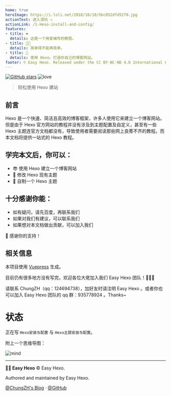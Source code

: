 ```yaml
---
home: true
heroImage: https://i.loli.net/2018/10/18/5bc852dfd5270.jpg
actionText: 进入深坑 →
actionLink: /1-Hexo-install-and-config/
features:
- title: ❤️
  details: 这是一个用爱编写的教程。
- title: 👨‍🏭
  details: 简单得不能再简单。
- title: 🎉
  details: 使用 Hexo，打造你自己的博客网站。
footer: © Easy Hexo. Released under the CC BY-NC-ND 4.0 International License.
---
```


[![GitHub stars](https://img.shields.io/github/stars/EasyHexo/Easy-Hexo.svg?style=flat-square&label=⭐%20Stars)](https://github.com/spencerwoo98/Dev-on-Windows-with-WSL)
![love](https://img.shields.io/badge/Made%20with-love-ff69b4.svg?style=flat-square)

> 轻松使用 Hexo 建站

## 前言

Hexo 是一个快速、简洁且高效的博客框架，许多人使用它来建立一个博客网站。但是由于 Hexo 官方网站的教程并没有涉及到主题配置及自定义，甚至有一些 Hexo 主题连官方文档都没有，导致使用者需要阅读那些网上良莠不齐的教程。而本文档将提供一站式的 Hexo 教程。



## 学完本文后，你可以：

- 😎 使用 Hexo 建立一个博客网站
- 🎈 修改 Hexo 现有主题
- 💎 自制一个 Hexo 主题



## 十分感谢你能：

- 如有疑问，请先百度，再联系我们 
- 如果对我们有建议，可以联系我们
- 如果想对本文档做出贡献，可以加入我们

🎁 感谢你的支持！



## 相关信息

本项目使用 [Vuepress](https://vuepress.vuejs.org) 生成。

目前仍有很多地方没有写完，欢迎各位大佬加入我们 Easy Hexo 团队！🎉🎉🎉

请联系 ChungZH（qq：124694738），加好友时请注明 Easy Hexo 。或者你也可以加入 Easy Hexo 团队的 qq 群：935778924 。Thanks~ 



# 状态

正在写 `Hexo安装与配置` 与 `Hexo主题安装与配置`。

附上一个思维导图：

![mind](https://i.loli.net/2018/10/20/5bcac0767a2d6.png)

------



**👨‍💻 Easy Hexo** © Easy Hexo. 

Authored and maintained by Easy Hexo.

[@ChungZH's Blog](https://chungzh.cn/) · [@GitHub](https://github.com/EasyHexo)
